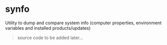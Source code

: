 # synfo
Utility to dump and compare system info (computer properties, environment variables and installed products/updates)

> source code to be added later...
